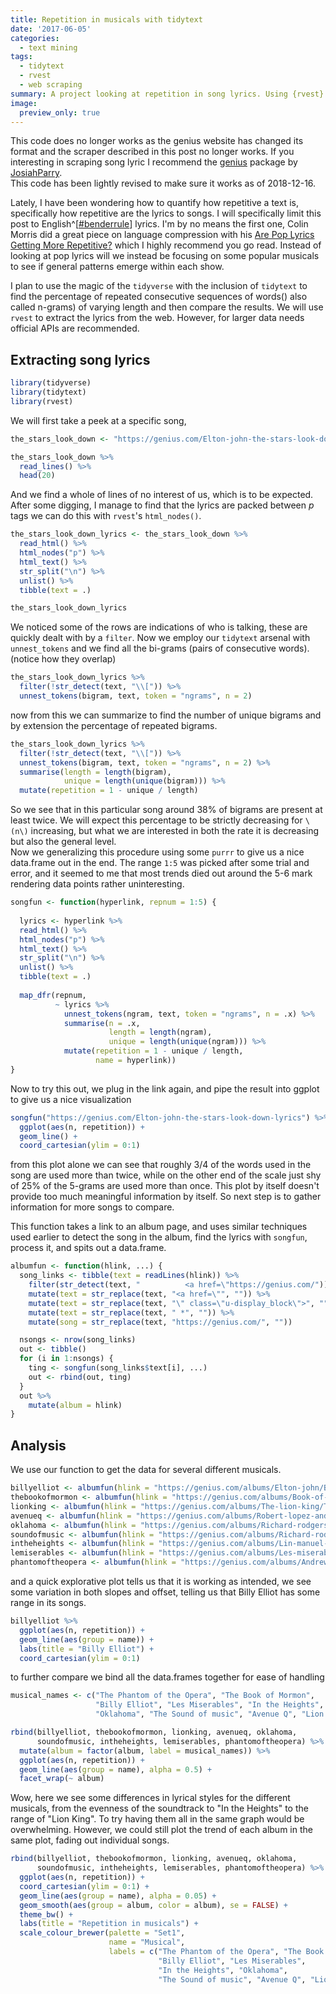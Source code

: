 ```yaml
---
title: Repetition in musicals with tidytext
date: '2017-06-05'
categories:
  - text mining
tags:
  - tidytext
  - rvest
  - web scraping
summary: A project looking at repetition in song lyrics. Using {rvest} to perform web scraping (now outdated) to fetch lyrics from genius.com.
image:
  preview_only: true
---
```




<div class = "warning">
This code does no longer works as the genius website has changed its format and the scraper described in this post no longer works. If you interesting in scraping song lyric I recommend the <a href="https://github.com/JosiahParry/genius">genius</a> package by <a href="https://twitter.com/JosiahParry">JosiahParry</a>.
</div>

<div class = "note">
This code has been lightly revised to make sure it works as of 2018-12-16.
</div>

Lately, I have been wondering how to quantify how repetitive a text is, specifically how repetitive are the lyrics to songs. I will specifically limit this post to English^[[#benderrule](https://thegradient.pub/the-benderrule-on-naming-the-languages-we-study-and-why-it-matters/)] lyrics. I'm by no means the first one, Colin Morris did a great piece on language compression with his [Are Pop Lyrics Getting More Repetitive?](https://pudding.cool/2017/05/song-repetition/) which I highly recommend you go read. Instead of looking at pop lyrics will we instead be focusing on some popular musicals to see if general patterns emerge within each show.

I plan to use the magic of the `tidyverse` with the inclusion of `tidytext` to find the percentage of repeated consecutive sequences of words() also called n-grams) of varying length and then compare the results. We will use `rvest` to extract the lyrics from the web. However, for larger data needs official APIs are recommended.

## Extracting song lyrics


```r
library(tidyverse)
library(tidytext)
library(rvest)
```

We will first take a peek at a specific song,


```r
the_stars_look_down <- "https://genius.com/Elton-john-the-stars-look-down-lyrics"

the_stars_look_down %>%
  read_lines() %>%
  head(20)
```

And we find a whole of lines of no interest of us, which is to be expected. After some digging, I manage to find that the lyrics are packed between *p* tags we can do this with `rvest`'s `html_nodes()`.


```r
the_stars_look_down_lyrics <- the_stars_look_down %>%
  read_html() %>%
  html_nodes("p") %>%
  html_text() %>%
  str_split("\n") %>%
  unlist() %>%
  tibble(text = .)

the_stars_look_down_lyrics
```

We noticed some of the rows are indications of who is talking, these are quickly dealt with by a `filter`. Now we employ our `tidytext` arsenal with `unnest_tokens` and we find all the bi-grams (pairs of consecutive words). (notice how they overlap)


```r
the_stars_look_down_lyrics %>%
  filter(!str_detect(text, "\\[")) %>%
  unnest_tokens(bigram, text, token = "ngrams", n = 2)
```

now from this we can summarize to find the number of unique bigrams and by extension the percentage of repeated bigrams.


```r
the_stars_look_down_lyrics %>%
  filter(!str_detect(text, "\\[")) %>%
  unnest_tokens(bigram, text, token = "ngrams", n = 2) %>%
  summarise(length = length(bigram),
            unique = length(unique(bigram))) %>%
  mutate(repetition = 1 - unique / length)
```

So we see that in this particular song around 38% of bigrams are present at least twice. We will expect this percentage to be strictly decreasing for `\(n\)` increasing, but what we are interested in both the rate it is decreasing but also the general level.  
Now we generalizing this procedure using some `purrr` to give us a nice data.frame out in the end. The range `1:5` was picked after some trial and error, and it seemed to me that most trends died out around the 5-6 mark rendering data points rather uninteresting. 


```r
songfun <- function(hyperlink, repnum = 1:5) {
  
  lyrics <- hyperlink %>%
  read_html() %>%
  html_nodes("p") %>%
  html_text() %>%
  str_split("\n") %>%
  unlist() %>%
  tibble(text = .)
  
  map_dfr(repnum, 
          ~ lyrics %>% 
            unnest_tokens(ngram, text, token = "ngrams", n = .x) %>%
            summarise(n = .x,
                      length = length(ngram),
                      unique = length(unique(ngram))) %>%
            mutate(repetition = 1 - unique / length,
                   name = hyperlink))
}
```

Now to try this out, we plug in the link again, and pipe the result into ggplot to give us a nice visualization


```r
songfun("https://genius.com/Elton-john-the-stars-look-down-lyrics") %>%
  ggplot(aes(n, repetition)) +
  geom_line() +
  coord_cartesian(ylim = 0:1)
```

from this plot alone we can see that roughly 3/4 of the words used in the song are used more than twice, while on the other end of the scale just shy of 25% of the 5-grams are used more than once. This plot by itself doesn't provide too much meaningful information by itself. So next step is to gather information for more songs to compare.  

This function takes a link to an album page, and uses similar techniques used earlier to detect the song in the album, find the lyrics with `songfun`, process it, and spits out a data.frame. 


```r
albumfun <- function(hlink, ...) { 
  song_links <- tibble(text = readLines(hlink)) %>%
    filter(str_detect(text, "          <a href=\"https://genius.com/")) %>%
    mutate(text = str_replace(text, "<a href=\"", "")) %>%
    mutate(text = str_replace(text, "\" class=\"u-display_block\">", "")) %>%
    mutate(text = str_replace(text, " *", "")) %>%
    mutate(song = str_replace(text, "https://genius.com/", ""))

  nsongs <- nrow(song_links)
  out <- tibble()
  for (i in 1:nsongs) {
    ting <- songfun(song_links$text[i], ...)
    out <- rbind(out, ting)
  }
  out %>%
    mutate(album = hlink)
}
```

## Analysis

We use our function to get the data for several different musicals.


```r
billyelliot <- albumfun(hlink = "https://genius.com/albums/Elton-john/Billy-elliot-the-musical-original-london-cast-recording")
thebookofmormon <- albumfun(hlink = "https://genius.com/albums/Book-of-mormon/The-book-of-mormon-original-broadway-recording")
lionking <- albumfun(hlink = "https://genius.com/albums/The-lion-king/The-lion-king-original-broadway-cast-recording")
avenueq <- albumfun(hlink = "https://genius.com/albums/Robert-lopez-and-jeff-marx/Avenue-q-original-broadway-cast-recording")
oklahoma <- albumfun(hlink = "https://genius.com/albums/Richard-rodgers/Oklahoma-original-motion-picture-soundtrack")
soundofmusic <- albumfun(hlink = "https://genius.com/albums/Richard-rodgers/The-sound-of-music-original-soundtrack-recording")
intheheights <- albumfun(hlink = "https://genius.com/albums/Lin-manuel-miranda/In-the-heights-original-broadway-cast-recording")
lemiserables <- albumfun(hlink = "https://genius.com/albums/Les-miserables-original-broadway-cast/Les-miserables-1987-original-broadway-cast")
phantomoftheopera <- albumfun(hlink = "https://genius.com/albums/Andrew-lloyd-webber/The-phantom-of-the-opera-original-london-cast-recording")
```

and a quick explorative plot tells us that it is working as intended, we see some variation in both slopes and offset, telling us that Billy Elliot has some range in its songs. 


```r
billyelliot %>%
  ggplot(aes(n, repetition)) +
  geom_line(aes(group = name)) +
  labs(title = "Billy Elliot") +
  coord_cartesian(ylim = 0:1)
```

to further compare we bind all the data.frames together for ease of handling


```r
musical_names <- c("The Phantom of the Opera", "The Book of Mormon", 
                   "Billy Elliot", "Les Miserables", "In the Heights", 
                   "Oklahoma", "The Sound of music", "Avenue Q", "Lion King")

rbind(billyelliot, thebookofmormon, lionking, avenueq, oklahoma,
      soundofmusic, intheheights, lemiserables, phantomoftheopera) %>%
  mutate(album = factor(album, label = musical_names)) %>%
  ggplot(aes(n, repetition)) +
  geom_line(aes(group = name), alpha = 0.5) +
  facet_wrap(~ album)
```

Wow, here we see some differences in lyrical styles for the different musicals, from the evenness of the soundtrack to "In the Heights" to the range of "Lion King". To try having them all in the same graph would be overwhelming. However, we could still plot the trend of each album in the same plot, fading out individual songs.


```r
rbind(billyelliot, thebookofmormon, lionking, avenueq, oklahoma,
      soundofmusic, intheheights, lemiserables, phantomoftheopera) %>%
  ggplot(aes(n, repetition)) +
  coord_cartesian(ylim = 0:1) +
  geom_line(aes(group = name), alpha = 0.05) +
  geom_smooth(aes(group = album, color = album), se = FALSE) +
  theme_bw() +
  labs(title = "Repetition in musicals") +
  scale_colour_brewer(palette = "Set1",
                      name = "Musical",
                      labels = c("The Phantom of the Opera", "The Book of Mormon", 
                                 "Billy Elliot", "Les Miserables",
                                 "In the Heights", "Oklahoma", 
                                 "The Sound of music", "Avenue Q", "Lion King"))
```


